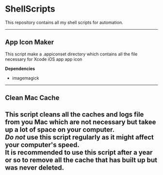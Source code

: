 # ShellScripts
This repository contains all my shell scripts for automation.

---
## App Icon Maker
This script make a .appiconset directory which contains all the file necessary for Xcode iOS app app icon 

**Dependencies**
* imagemagick  
---

## Clean Mac Cache
This script cleans all the caches and logs file from you **Mac** which are not necessary but takee up a lot of space on your computer.  
_Do not_ use this script regularly as it might affect your computer's speed.   
It is recommended to use this script after a year or so to remove all the cache that has built up but was never deleted.  
---
